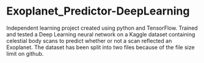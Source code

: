 # Exoplanet_Predictor-DeepLearning
Independent learning project created using python and TensorFlow. Trained and tested a Deep Learning neural network on a Kaggle dataset containing celestial body scans to predict whether or not a scan reflected an Exoplanet. The dataset has been split into two files because of the file size limit on github.

